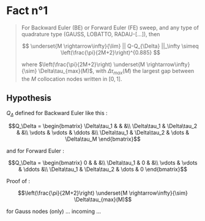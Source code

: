 # Fact n°1

> For Backward Euler (BE) or Forward Euler (FE) sweep, and any type of quadrature type (GAUSS, LOBATTO, RADAU-[...]), then
>
>$$
>\underset{M \rightarrow\infty}{\lim} || Q-Q_{\Delta} ||_\infty \simeq \left(\frac{\pi}{2M+2}\right)^{0.885}
>$$
>
> where $\left(\frac{\pi}{2M+2}\right) \underset{M \rightarrow\infty}{\sim} \Delta\tau_{max}(M)$, with $\Delta\tau_{max}(M)$ the largest gap between the $M$ collocation nodes written in $[0,1]$.

## Hypothesis

$Q_\Delta$ defined for Backward Euler like this :

```math
Q_\Delta = \begin{bmatrix}
\Delta\tau_1 & & &\\
\Delta\tau_1 & \Delta\tau_2 & &\\
\vdots & \vdots & \ddots &\\
\Delta\tau_1 & \Delta\tau_2 & \dots & \Delta\tau_M
\end{bmatrix}
```

and for Forward Euler :

```math
Q_\Delta = \begin{bmatrix}
0 & & &\\
\Delta\tau_1 & 0 & &\\
\vdots & \vdots & \ddots &\\
\Delta\tau_1 & \Delta\tau_2 & \dots & 0
\end{bmatrix}
```

Proof of :

```math
\left(\frac{\pi}{2M+2}\right) 
\underset{M \rightarrow\infty}{\sim} 
\Delta\tau_{max}(M)
```

for Gauss nodes (only)  ... incoming ...
